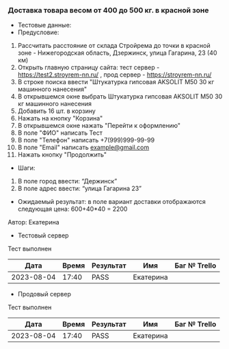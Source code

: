 ### Доставка товара весом от 400 до 500 кг. в красной зоне

- Тестовые данные:
- Предусловие:
1. Рассчитать расстояние от склада Стройрема до точки в красной зоне - Нижегородская область, Дзержинск, улица Гагарина, 23 (40 км)
2. Открыть главную страницу сайта: тест сервер - https://test2.stroyrem-nn.ru/ , прод сервер - https://stroyrem-nn.ru/
3. В строке поиска ввести "Штукатурка гипсовая AKSOLIT М50 30 кг машинного нанесения"
4. В открывшемся окне выбрать Штукатурка гипсовая AKSOLIT М50 30 кг машинного нанесения
5. Добавить 16 шт. в корзину
6. Нажать на кнопку "Корзина"
7. В открывшемся окне нажать "Перейти к оформлению"
8. В поле "ФИО" написать Тест
9. В поле "Телефон" написать +7(999)999-99-99
10. В поле "Email" написать example@gmail.com
11. Нажать кнопку "Продолжить"
- Шаги:
1. В поле город ввести:  “Держинск”
2. В поле адрес ввести: “улица Гагарина 23”
- Ожидаемый результат: в поле вариант доставки отображаются следующая цена: 600+40*40 = 2200

Автор: Екатерина

- Тестовый сервер

Тест выполнен

| Дата | Время | Результат | Имя | Баг № Trello |
| --- | --- | --- | --- | --- |
| 2023-08-04 | 17:40 | PASS | Екатерина |  |
- Продовый сервер

Тест выполнен

| Дата | Время | Результат | Имя | Баг № Trello |
| --- | --- | --- | --- | --- |
| 2023-08-04 | 17:40 | PASS | Екатерина |  |